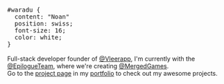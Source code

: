 <samp>
#waradu { <br>
‎ ‎ content: "Noan" <br>
‎ ‎ position: swiss; <br>
‎ ‎ font-size: 16; <br>
‎ ‎ color: white; <br>
}
</samp>
<br><br>
<div align="left">
Full-stack developer founder of <a href="https://github.com/vleerapp">@Vleerapp</a>, I'm currently with the <a href="https://github.com/EpilogueTeam">@EpilogueTeam</a>, where we're creating <a href="https://github.com/MergedGames">@MergedGames</a>.<br>Go to the <a href="https://waradu.dev/projects">project page</a> in my <a href="https://waradu.dev">portfolio</a> to check out my awesome projects.
</div>
